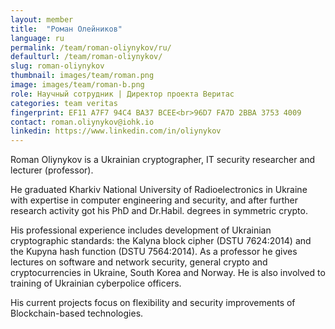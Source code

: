 ```yaml
---
layout: member
title:  "Роман Олейников"
language: ru
permalink: /team/roman-oliynykov/ru/
defaulturl: /team/roman-oliynykov/
slug: roman-oliynykov
thumbnail: images/team/roman.png
image: images/team/roman-b.png
role: Научный сотрудник | Директор проекта Веритас
categories: team veritas
fingerprint: EF11 A7F7 94C4 BA37 BCEE<br>96D7 FA7D 2BBA 3753 4009
contact: roman.oliynykov@iohk.io
linkedin: https://www.linkedin.com/in/oliynykov
---
```

Roman Oliynykov is a Ukrainian cryptographer, IT security researcher and lecturer (professor).

He graduated Kharkiv National University of Radioelectronics in Ukraine with expertise in computer engineering and security, and after further research activity got his PhD and Dr.Habil. degrees in symmetric crypto. 

His professional experience includes development of Ukrainian cryptographic standards: the Kalyna block cipher (DSTU 7624:2014) and the Kupyna hash function (DSTU 7564:2014). As a professor he gives lectures on software and network security, general crypto and cryptocurrencies in Ukraine, South Korea and Norway. He is also involved to training of Ukrainian cyberpolice officers.

His current projects focus on flexibility and security improvements of Blockchain-based technologies.